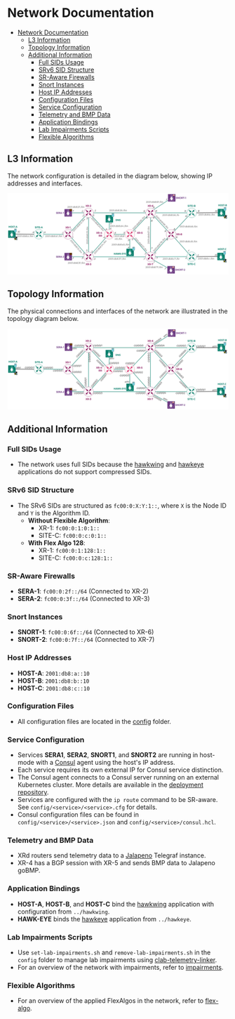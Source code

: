 # Network Documentation

- [Network Documentation](#network-documentation)
  - [L3 Information](#l3-information)
  - [Topology Information](#topology-information)
  - [Additional Information](#additional-information)
    - [Full SIDs Usage](#full-sids-usage)
    - [SRv6 SID Structure](#srv6-sid-structure)
    - [SR-Aware Firewalls](#sr-aware-firewalls)
    - [Snort Instances](#snort-instances)
    - [Host IP Addresses](#host-ip-addresses)
    - [Configuration Files](#configuration-files)
    - [Service Configuration](#service-configuration)
    - [Telemetry and BMP Data](#telemetry-and-bmp-data)
    - [Application Bindings](#application-bindings)
    - [Lab Impairments Scripts](#lab-impairments-scripts)
    - [Flexible Algorithms](#flexible-algorithms)

## L3 Information

The network configuration is detailed in the diagram below, showing IP addresses and interfaces.

![L3 Network Diagram](../images/hawkv6-network-l3.drawio.svg)

## Topology Information

The physical connections and interfaces of the network are illustrated in the topology diagram below.

![L2 Network Diagram](../images/hawkv6-network-l2.drawio.svg)

## Additional Information

### Full SIDs Usage
- The network uses full SIDs because the [hawkwing](https://github.com/hawkv6/hawkwing) and [hawkeye](https://github.com/hawkv6/hawkeye) applications do not support compressed SIDs.

### SRv6 SID Structure
- The SRv6 SIDs are structured as `fc00:0:X:Y:1::`, where `X` is the Node ID and `Y` is the Algorithm ID.
  - **Without Flexible Algorithm**: 
    - XR-1: `fc00:0:1:0:1::`
    - SITE-C: `fc00:0:c:0:1::`
  - **With Flex Algo 128**:
    - XR-1: `fc00:0:1:128:1::`
    - SITE-C: `fc00:0:c:128:1::`

### SR-Aware Firewalls
- **SERA-1**: `fc00:0:2f::/64` (Connected to XR-2)
- **SERA-2**: `fc00:0:3f::/64` (Connected to XR-3)

### Snort Instances
- **SNORT-1**: `fc00:0:6f::/64` (Connected to XR-6)
- **SNORT-2**: `fc00:0:7f::/64` (Connected to XR-7)

### Host IP Addresses
- **HOST-A**: `2001:db8:a::10`
- **HOST-B**: `2001:db8:b::10`
- **HOST-C**: `2001:db8:c::10`

### Configuration Files
- All configuration files are located in the [config](../config/) folder.

### Service Configuration
- Services **SERA1**, **SERA2**, **SNORT1**, and **SNORT2** are running in host-mode with a [Consul](https://www.consul.io/) agent using the host's IP address.
- Each service requires its own external IP for Consul service distinction.
- The Consul agent connects to a Consul server running on an external Kubernetes cluster. More details are available in the [deployment repository](https://github.com/hawkv6/deployment).
- Services are configured with the `ip route` command to be SR-aware. See `config/<service>/<service>.cfg` for details.
- Consul configuration files can be found in `config/<service>/<service>.json` and `config/<service>/consul.hcl`.

### Telemetry and BMP Data
- XRd routers send telemetry data to a [Jalapeno](https://github.com/cisco-open/jalapeno) Telegraf instance.
- XR-4 has a BGP session with XR-5 and sends BMP data to Jalapeno goBMP.

### Application Bindings
- **HOST-A**, **HOST-B**, and **HOST-C** bind the [hawkwing](https://github.com/hawkv6/hawkwing) application with configuration from `../hawkwing`.
- **HAWK-EYE** binds the [hawkeye](https://github.com/hawkv6/hawkeye) application from `../hawkeye`.

### Lab Impairments Scripts
- Use `set-lab-impairments.sh` and `remove-lab-impairments.sh` in the `config` folder to manage lab impairments using [clab-telemetry-linker](https://github.com/hawkv6/clab-telemetry-linker).
- For an overview of the network with impairments, refer to [impairments](impairments.md).

### Flexible Algorithms
- For an overview of the applied FlexAlgos in the network, refer to [flex-algo](flex-algo.md).
